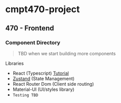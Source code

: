 # cmpt470-project

## 470 - Frontend 

### Component Directory
> TBD when we start building more components

Libraries
- React (Typescript) [Tutorial](https://www.youtube.com/watch?v=Z5iWr6Srsj8)
- [Zustand](https://github.com/pmndrs/zustand) (State Management) 
- React Router Dom (Client side routing)
- Material-UI (UI/styles library)
- `Testing TBD`